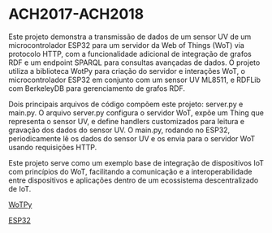 # ACH2017-ACH2018

Este projeto demonstra a transmissão de dados de um sensor UV de um microcontrolador ESP32 para um servidor da Web of Things (WoT) via protocolo HTTP, com a funcionalidade adicional de integração de grafos RDF e um endpoint SPARQL para consultas avançadas de dados. O projeto utiliza a biblioteca WotPy para criação do servidor e interações WoT, o microcontrolador ESP32 em conjunto com um sensor UV ML8511, e RDFLib com BerkeleyDB para gerenciamento de grafos RDF.

Dois principais arquivos de código compõem este projeto: server.py e main.py. O arquivo server.py configura o servidor WoT, expõe um Thing que representa o sensor UV, e define handlers customizados para leitura e gravação dos dados do sensor UV. O main.py, rodando no ESP32, periodicamente lê os dados do sensor UV e os envia para o servidor WoT usando requisições HTTP.

Este projeto serve como um exemplo base de integração de dispositivos IoT com princípios do WoT, facilitando a comunicação e a interoperabilidade entre dispositivos e aplicações dentro de um ecossistema descentralizado de IoT.

[WoTPy](https://github.com/T16K/wot-py)

[ESP32](https://github.com/T16K/ACH2157)
